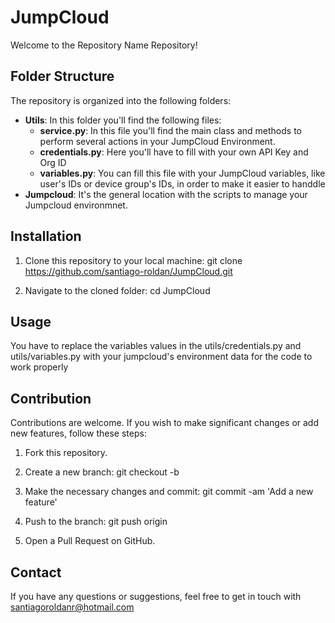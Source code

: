 # JumpCloud

Welcome to the Repository Name Repository!

## Folder Structure

The repository is organized into the following folders:

- **Utils**: In this folder you'll find the following files:
  -  **service.py**: In this file you'll find the main class and methods to perform several actions in your JumpCloud Environment.
  -  **credentials.py**: Here you'll have to fill with your own API Key and Org ID
  -  **variables.py**: You can fill this file with your JumpCloud variables, like user's IDs or device group's IDs, in order to make it easier to handdle
- **Jumpcloud**: It's the general location with the scripts to manage your Jumpcloud environmnet.

## Installation

1. Clone this repository to your local machine:
git clone https://github.com/santiago-roldan/JumpCloud.git


2. Navigate to the cloned folder:
cd JumpCloud


## Usage

You have to replace the variables values in the utils/credentials.py and utils/variables.py with your jumpcloud's environment data for the code to work properly

## Contribution

Contributions are welcome. If you wish to make significant changes or add new features, follow these steps:

1. Fork this repository.
2. Create a new branch:
git checkout -b <BRANCH NAME>


3. Make the necessary changes and commit:
git commit -am 'Add a new feature'


4. Push to the branch:
git push origin <BRANCH NAME>


5. Open a Pull Request on GitHub.


## Contact

If you have any questions or suggestions, feel free to get in touch with santiagoroldanr@hotmail.com
